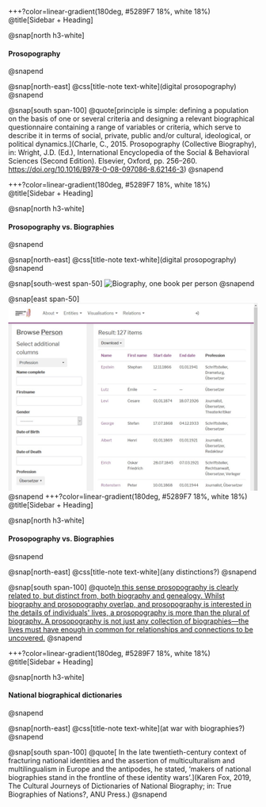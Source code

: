 
+++?color=linear-gradient(180deg, #5289F7 18%, white 18%)
@title[Sidebar + Heading]

@snap[north h3-white]
#### Prosopography
@snapend

@snap[north-east]
@css[title-note text-white](digital prosopography)
@snapend

@snap[south span-100]
@quote[principle is simple: defining a population on the basis of one or several criteria and designing a relevant biographical questionnaire containing a range of variables or criteria, which serve to describe it in terms of social, private, public and/or cultural, ideological, or political dynamics.](Charle, C., 2015. Prosopography \(Collective Biography\), in: Wright, J.D. \(Ed.\), International Encyclopedia of the Social & Behavioral Sciences \(Second Edition\). Elsevier, Oxford, pp. 256–260. https://doi.org/10.1016/B978-0-08-097086-8.62146-3)
@snapend

+++?color=linear-gradient(180deg, #5289F7 18%, white 18%)
@title[Sidebar + Heading]

@snap[north h3-white]
#### Prosopography vs. Biographies
@snapend

@snap[north-east]
@css[title-note text-white](digital prosopography)
@snapend

@snap[south-west span-50]
![Biography, one book per person](https://pictures.abebooks.com/ANTIQUARIATKRETZER/30355036461.jpg)
@snapend

@snap[east span-50]
![Prosopography, many persons in relation](images/pmb-uebersetzer-screenshot.png)
@snapend
+++?color=linear-gradient(180deg, #5289F7 18%, white 18%)
@title[Sidebar + Heading]

@snap[north h3-white]
#### Prosopography vs. Biographies
@snapend

@snap[north-east]
@css[title-note text-white](any distinctions?)
@snapend

@snap[south span-100]
@quote[In this sense prosopography is clearly related to, but distinct from, both biography and genealogy. Whilst biography and prosopography overlap, and prosopography is interested in the details of individuals' lives, a prosopography is more than the plural of biography. A prosopography is not just any collection of biographies—the lives must have enough in common for relationships and connections to be uncovered.](https://en.wikipedia.org/wiki/Prosopography)
@snapend


+++?color=linear-gradient(180deg, #5289F7 18%, white 18%)
@title[Sidebar + Heading]

@snap[north h3-white]
#### National biographical dictionaries
@snapend

@snap[north-east]
@css[title-note text-white](at war with biographies?)
@snapend

@snap[south span-100]
@quote[ In the late twentieth-century context of fracturing national identities and the assertion of multiculturalism and multilingualism in Europe and the antipodes, he stated, ‘makers of national biographies stand in the frontline of these identity wars’.](Karen Fox, 2019, The Cultural Journeys of Dictionaries of National Biography; in: True Biographies of Nations?,  ANU Press.)
@snapend


